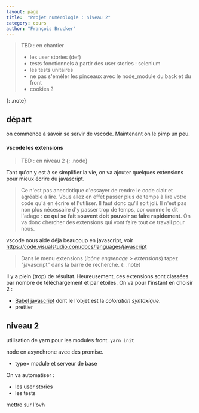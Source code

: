 ```yaml
---
layout: page
title:  "Projet numérologie : niveau 2"
category: cours
author: "François Brucker"
---
```



> TBD : en chantier
>
> * les user stories (def)
> * tests fonctionnels à partir des user stories : selenium
> * les tests unitaires
> * ne pas s'emèler les pinceaux avec le node_module du back et du front
> * cookies ?

{: .note}

## départ

on commence à savoir se servir de vscode. Maintenant on le pimp un peu.

#### vscode les extensions


> TBD : en niveau 2
{: .node}

Tant qu'on y est à se simplifier la vie, on va ajouter quelques extensions pour mieux écrire du javascript. 

> Ce n'est pas anecdotique d'essayer de rendre le code clair et agréable à lire. Vous allez en effet passer plus de temps à lire votre code qu'à en écrire et l'utiliser. Il faut donc qu'il soit joli. 
> Il n'est pas non plus nécessaire d'y passer trop de temps, cor comme le dit l'adage : **ce qui se fait souvent doit pouvoir se faire rapidement**. On va donc chercher des extensions qui vont faire tout ce travail pour nous.

vscode nous aide déjà beaucoup en javascript, voir <https://code.visualstudio.com/docs/languages/javascript> 

> Dans le menu extensions (*icône engrenage > extensions*) tapez "javascript" dans la barre de recherche.
{: .note}

Il y a plein (trop) de résultat. Heureusement, ces extensions sont classées par nombre de téléchargement et par étoiles. On va pour l'instant en choisir 2 :
* [Babel javascript](https://marketplace.visualstudio.com/items?itemName=mgmcdermott.vscode-language-babel) dont le l'objet est la *coloration syntaxique*.
* prettier



## niveau 2

utilisation  de yarn pour les modules front.
`yarn init`

node en asynchrone avec des promise.


* type= module et serveur de base

On va automatiser :

* les user stories
* les tests


mettre sur l'ovh


